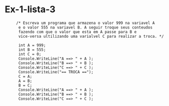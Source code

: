 # Ex-1-lista-3
 
 
         /* Escreva um programa que armazena o valor 999 na variavel A
          e o valor 555 na variavel B. A seguir troque seus conteudos
          fazendo com que o valor que esta em A passe para B e 
          vice-versa ultilizando uma varialvel C para realizar a troca. */

          int A = 999;
          int B = 555;
          int C = 0;
          Console.WriteLine("A ==> " + A );
          Console.WriteLine("B ==> " + B );
          Console.WriteLine("C ==> " + C );
          Console.WriteLine("== TROCA ==");
          C = A;
          A = B;
          B = C;
          Console.WriteLine("A ==> " + A );
          Console.WriteLine("B ==> " + B );
          Console.WriteLine("C ==> " + C );